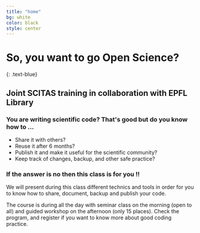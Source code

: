 ```yaml
---
title: "home"
bg: white
color: black
style: center
---
```


# So, you want to go Open Science?
{: .text-blue}

<span class="fa-stack subtlecircle" style="font-size:100px; background:rgba(0,95,183,0.1)">
  <i class="fa fa-circle fa-stack-2x text-white"></i>
  <i class="fa fa-graduation-cap fa-stack-1x text-blue"></i>
</span>

## Joint SCITAS training in collaboration with EPFL Library

### You are writing scientific code? That's good but do you know how to ...

* Share it with others?
* Reuse it after 6 months?
* Publish it and make it useful for the scientific community?
* Keep track of changes, backup, and other safe practice?

### If the answer is **no** then this class is for you !! 

We will present during this class different technics and tools in order for you to know how to share, document, backup and publish your code.

The course is during all the day with seminar class on the morning (open to all) and guided workshop on the afternoon (only 15 places).
Check the program, and register if you want to know more about good coding practice.
